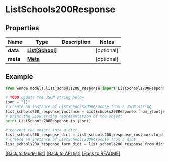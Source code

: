 # ListSchools200Response


## Properties
Name | Type | Description | Notes
------------ | ------------- | ------------- | -------------
**data** | [**List[School]**](School.md) |  | [optional] 
**meta** | [**Meta**](Meta.md) |  | [optional] 

## Example

```python
from wonde.models.list_schools200_response import ListSchools200Response

# TODO update the JSON string below
json = "{}"
# create an instance of ListSchools200Response from a JSON string
list_schools200_response_instance = ListSchools200Response.from_json(json)
# print the JSON string representation of the object
print ListSchools200Response.to_json()

# convert the object into a dict
list_schools200_response_dict = list_schools200_response_instance.to_dict()
# create an instance of ListSchools200Response from a dict
list_schools200_response_form_dict = list_schools200_response.from_dict(list_schools200_response_dict)
```
[[Back to Model list]](../README.md#documentation-for-models) [[Back to API list]](../README.md#documentation-for-api-endpoints) [[Back to README]](../README.md)


